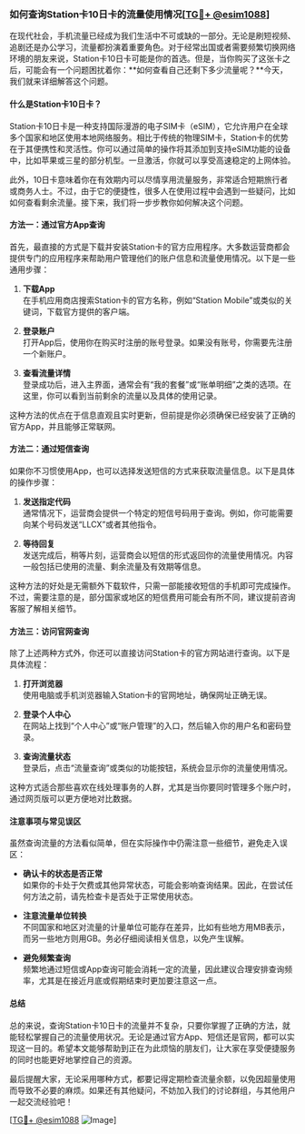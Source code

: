 ### 如何查询Station卡10日卡的流量使用情况[[TG💪+ @esim1088](https://t.me/s/esim1088)]

在现代社会，手机流量已经成为我们生活中不可或缺的一部分。无论是刷短视频、追剧还是办公学习，流量都扮演着重要角色。对于经常出国或者需要频繁切换网络环境的朋友来说，Station卡10日卡可能是你的首选。但是，当你购买了这张卡之后，可能会有一个问题困扰着你：**如何查看自己还剩下多少流量呢？**今天，我们就来详细解答这个问题。

#### 什么是Station卡10日卡？

Station卡10日卡是一种支持国际漫游的电子SIM卡（eSIM），它允许用户在全球多个国家和地区使用本地网络服务。相比于传统的物理SIM卡，Station卡的优势在于其便携性和灵活性。你可以通过简单的操作将其添加到支持eSIM功能的设备中，比如苹果或三星的部分机型。一旦激活，你就可以享受高速稳定的上网体验。

此外，10日卡意味着你在有效期内可以尽情享用流量服务，非常适合短期旅行者或商务人士。不过，由于它的便捷性，很多人在使用过程中会遇到一些疑问，比如如何查看剩余流量。接下来，我们将一步步教你如何解决这个问题。

#### 方法一：通过官方App查询

首先，最直接的方式是下载并安装Station卡的官方应用程序。大多数运营商都会提供专门的应用程序来帮助用户管理他们的账户信息和流量使用情况。以下是一些通用步骤：

1. **下载App**  
   在手机应用商店搜索Station卡的官方名称，例如“Station Mobile”或类似的关键词，下载官方提供的客户端。

2. **登录账户**  
   打开App后，使用你在购买时注册的账号登录。如果没有账号，你需要先注册一个新账户。

3. **查看流量详情**  
   登录成功后，进入主界面，通常会有“我的套餐”或“账单明细”之类的选项。在这里，你可以看到当前剩余的流量以及具体的使用记录。

这种方法的优点在于信息直观且实时更新，但前提是你必须确保已经安装了正确的官方App，并且能够正常联网。

#### 方法二：通过短信查询

如果你不习惯使用App，也可以选择发送短信的方式来获取流量信息。以下是具体的操作步骤：

1. **发送指定代码**  
   通常情况下，运营商会提供一个特定的短信号码用于查询。例如，你可能需要向某个号码发送“LLCX”或者其他指令。

2. **等待回复**  
   发送完成后，稍等片刻，运营商会以短信的形式返回你的流量使用情况。内容一般包括已使用的流量、剩余流量及有效期等信息。

这种方法的好处是无需额外下载软件，只需一部能接收短信的手机即可完成操作。不过，需要注意的是，部分国家或地区的短信费用可能会有所不同，建议提前咨询客服了解相关细节。

#### 方法三：访问官网查询

除了上述两种方式外，你还可以直接访问Station卡的官方网站进行查询。以下是具体流程：

1. **打开浏览器**  
   使用电脑或手机浏览器输入Station卡的官网地址，确保网址正确无误。

2. **登录个人中心**  
   在网站上找到“个人中心”或“账户管理”的入口，然后输入你的用户名和密码登录。

3. **查询流量状态**  
   登录后，点击“流量查询”或类似的功能按钮，系统会显示你的流量使用情况。

这种方式适合那些喜欢在线处理事务的人群，尤其是当你要同时管理多个账户时，通过网页版可以更方便地对比数据。

#### 注意事项与常见误区

虽然查询流量的方法看似简单，但在实际操作中仍需注意一些细节，避免走入误区：

- **确认卡的状态是否正常**  
  如果你的卡处于欠费或其他异常状态，可能会影响查询结果。因此，在尝试任何方法之前，请先检查卡是否处于正常使用状态。

- **注意流量单位转换**  
  不同国家和地区对流量的计量单位可能存在差异，比如有些地方用MB表示，而另一些地方则用GB。务必仔细阅读相关信息，以免产生误解。

- **避免频繁查询**  
  频繁地通过短信或App查询可能会消耗一定的流量，因此建议合理安排查询频率，尤其是在接近月底或假期结束时更加要注意这一点。

#### 总结

总的来说，查询Station卡10日卡的流量并不复杂，只要你掌握了正确的方法，就能轻松掌握自己的流量使用状况。无论是通过官方App、短信还是官网，都可以实现这一目的。希望本文能够帮助到正在为此烦恼的朋友们，让大家在享受便捷服务的同时也能更好地掌控自己的资源。

最后提醒大家，无论采用哪种方式，都要记得定期检查流量余额，以免因超量使用而导致不必要的麻烦。如果还有其他疑问，不妨加入我们的讨论群组，与其他用户一起交流经验吧！

[[TG💪+ @esim1088](https://t.me/s/esim1088) ![Image](https://i.postimg.cc/4NQfJmqS/Snipaste-2025-05-13-00-14-12.png)]